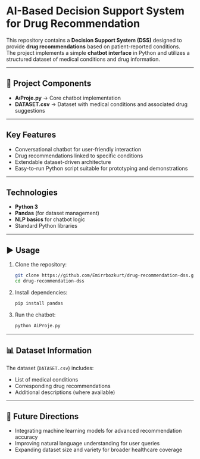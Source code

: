 # AI-Based Decision Support System for Drug Recommendation

This repository contains a **Decision Support System (DSS)** designed to provide **drug recommendations** based on patient-reported conditions.  
The project implements a simple **chatbot interface** in Python and utilizes a structured dataset of medical conditions and drug information.

---

## 📂 Project Components
- **AıProje.py** → Core chatbot implementation  
- **DATASET.csv** → Dataset with medical conditions and associated drug suggestions  

---

## Key Features
- Conversational chatbot for user-friendly interaction  
- Drug recommendations linked to specific conditions  
- Extendable dataset-driven architecture  
- Easy-to-run Python script suitable for prototyping and demonstrations  

---

## Technologies
- **Python 3**  
- **Pandas** (for dataset management)  
- **NLP basics** for chatbot logic  
- Standard Python libraries  

---

## ▶️ Usage
1. Clone the repository:
   ```bash
   git clone https://github.com/Emirrbozkurt/drug-recommendation-dss.git
   cd drug-recommendation-dss
   ```
2. Install dependencies:
   ```bash
   pip install pandas
   ```
3. Run the chatbot:
   ```bash
   python AiProje.py
   ```

---

## 📊 Dataset Information
The dataset (`DATASET.csv`) includes:
- List of medical conditions  
- Corresponding drug recommendations  
- Additional descriptions (where available)  

---

## 🔮 Future Directions
- Integrating machine learning models for advanced recommendation accuracy  
- Improving natural language understanding for user queries  
- Expanding dataset size and variety for broader healthcare coverage  

